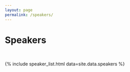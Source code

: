 ```yaml
---
layout: page
permalink: /speakers/
---
```


# Speakers

<br />

{% include speaker_list.html data=site.data.speakers %}


